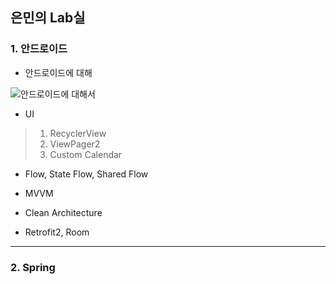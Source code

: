 ## 은민의 Lab실

### 1. 안드로이드

* 안드로이드에 대해

![안드로이드에 대해서](https://user-images.githubusercontent.com/88996022/144438024-af55c948-a089-49c8-a0c3-46fc75921571.png)

* UI

> 1. RecyclerView
> 2. ViewPager2
> 3. Custom Calendar

*  Flow, State Flow, Shared Flow

*  MVVM

*  Clean Architecture

*  Retrofit2, Room

* * * 

### 2. Spring

